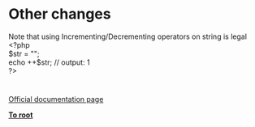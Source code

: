 # Other changes




<div class="phpcode"><span class="html">
Note that using Incrementing/Decrementing operators on string is legal <br><span class="default">&lt;?php<br>$str </span><span class="keyword">= </span><span class="string">&quot;&quot;</span><span class="keyword">;<br>echo ++</span><span class="default">$str</span><span class="keyword">; </span><span class="comment">// output: 1<br></span><span class="default">?&gt;</span>
</span>
</div>
  

#

[Official documentation page](https://www.php.net/manual/en/migration71.other-changes.php)

**[To root](/README.md)**